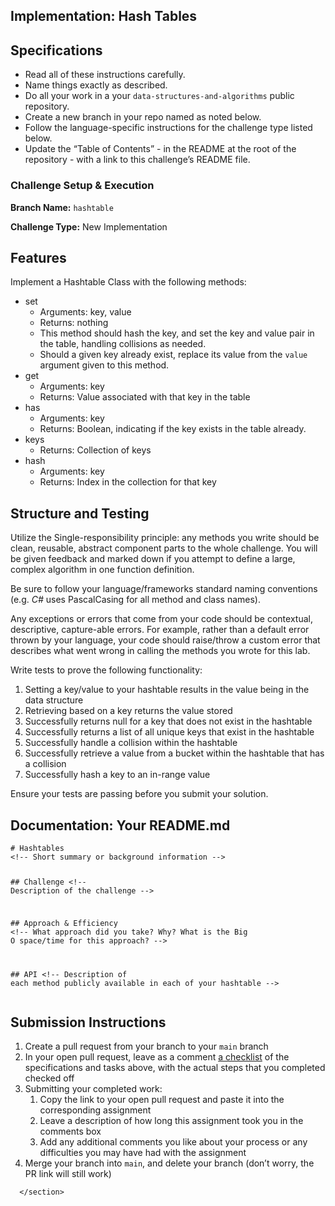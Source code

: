 <section style="height: auto;">
        <h1 id="implementation-hash-tables">Implementation: Hash Tables</h1>

<h2 id="specifications">Specifications</h2>

<ul>
  <li>Read all of these instructions carefully.</li>
  <li>Name things exactly as described.</li>
  <li>Do all your work in a your <code class="language-plaintext highlighter-rouge">data-structures-and-algorithms</code> public repository.</li>
  <li>Create a new branch in your repo named as noted below.</li>
  <li>Follow the language-specific instructions for the challenge type listed below.</li>
  <li>Update the “Table of Contents” - in the README at the root of the repository - with a link to this challenge’s README file.</li>
</ul>

<h3 id="challenge-setup--execution">Challenge Setup &amp; Execution</h3>

<p><strong>Branch Name:</strong> <code class="language-plaintext highlighter-rouge">hashtable</code></p>

<p><strong>Challenge Type:</strong> New Implementation</p>

<h2 id="features">Features</h2>

<p>Implement a Hashtable Class with the following methods:</p>

<ul>
  <li>set
    <ul>
      <li>Arguments: key, value</li>
      <li>Returns: nothing</li>
      <li>This method should hash the key, and set the key and value pair in the table, handling collisions as needed.</li>
      <li>Should a given key already exist, replace its value from the <code class="language-plaintext highlighter-rouge">value</code> argument given to this method.</li>
    </ul>
  </li>
  <li>get
    <ul>
      <li>Arguments: key</li>
      <li>Returns: Value associated with that key in the table</li>
    </ul>
  </li>
  <li>has
    <ul>
      <li>Arguments: key</li>
      <li>Returns: Boolean, indicating if the key exists in the table already.</li>
    </ul>
  </li>
  <li>keys
    <ul>
      <li>Returns: Collection of keys</li>
    </ul>
  </li>
  <li>hash
    <ul>
      <li>Arguments: key</li>
      <li>Returns: Index in the collection for that key</li>
    </ul>
  </li>
</ul>

<h2 id="structure-and-testing">Structure and Testing</h2>

<p>Utilize the Single-responsibility principle: any methods you write should be clean, reusable, abstract component parts to the whole challenge. You will be given feedback and marked down if you attempt to define a large, complex algorithm in one function definition.</p>

<p>Be sure to follow your language/frameworks standard naming conventions (e.g. <em>C#</em> uses PascalCasing for all method and class names).</p>

<p>Any exceptions or errors that come from your code should be contextual, descriptive, capture-able errors. For example, rather than a default error thrown by your language, your code should raise/throw a custom error that describes what went wrong in calling the methods you wrote for this lab.</p>

<p>Write tests to prove the following functionality:</p>

<ol>
  <li>Setting a key/value to your hashtable results in the value being in the data structure</li>
  <li>Retrieving based on a key returns the value stored</li>
  <li>Successfully returns null for a key that does not exist in the hashtable</li>
  <li>Successfully returns a list of all unique keys that exist in the hashtable</li>
  <li>Successfully handle a collision within the hashtable</li>
  <li>Successfully retrieve a value from a bucket within the hashtable that has a collision</li>
  <li>Successfully hash a key to an in-range value</li>
</ol>

<p>Ensure your tests are passing before you submit your solution.</p>

<h2 id="documentation-your-readmemd">Documentation: Your README.md</h2>

<div class="language-markdown highlighter-rouge"><div class="highlight"><pre class="highlight"><code><span class="gh"># Hashtables</span>
<span class="c">&lt;!-- Short summary or background information --&gt;</span>

<span class="gu">## Challenge</span>
<span class="c">&lt;!-- Description of the challenge --&gt;</span>

<span class="gu">## Approach &amp; Efficiency</span>
<span class="c">&lt;!-- What approach did you take? Why? What is the Big O space/time for this approach? --&gt;</span>

<span class="gu">## API</span>
<span class="c">&lt;!-- Description of each method publicly available in each of your hashtable --&gt;</span>
</code></pre></div></div>

<h2 id="submission-instructions">Submission Instructions</h2>

<ol>
  <li>Create a pull request from your branch to your <code class="language-plaintext highlighter-rouge">main</code> branch</li>
  <li>In your open pull request, leave as a comment <a href="https://github.com/blog/1825-task-lists-in-all-markdown-documents" target="_blank">a checklist</a> of the specifications and tasks above, with the actual steps that you completed checked off</li>
  <li>Submitting your completed work:
    <ol>
      <li>Copy the link to your open pull request and paste it into the corresponding assignment</li>
      <li>Leave a description of how long this assignment took you in the comments box</li>
      <li>Add any additional comments you like about your process or any difficulties you may have had with the assignment</li>
    </ol>
  </li>
  <li>Merge your branch into <code class="language-plaintext highlighter-rouge">main</code>, and delete your branch (don’t worry, the PR link will still work)</li>
</ol>


      </section>